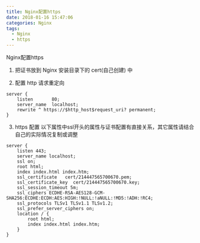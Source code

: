 ```yaml
---
title: Nginx配置https
date: 2018-01-16 15:47:06
categories: Nginx
tags:
  - Nginx
  - https
---
```


Nginx配置https

<!-- more -->

1. 把证书放到 Nginx 安装目录下的 cert(自己创建) 中

2. 配置 http 请求重定向
```nginx
server {
    listen       80;
    server_name  localhost;
    rewrite ^ https://$http_host$request_uri? permanent;
}

```

3. https 配置
以下属性中ssl开头的属性与证书配置有直接关系，其它属性请结合自己的实际情况复制或调整
```nginx
server {
    listen 443;
    server_name localhost;
    ssl on;
    root html;
    index index.html index.htm;
    ssl_certificate   cert/214447565700670.pem;
    ssl_certificate_key  cert/214447565700670.key;
    ssl_session_timeout 5m;
    ssl_ciphers ECDHE-RSA-AES128-GCM-SHA256:ECDHE:ECDH:AES:HIGH:!NULL:!aNULL:!MD5:!ADH:!RC4;
    ssl_protocols TLSv1 TLSv1.1 TLSv1.2;
    ssl_prefer_server_ciphers on;
    location / {
        root html;
        index index.html index.htm;
    }
}
```